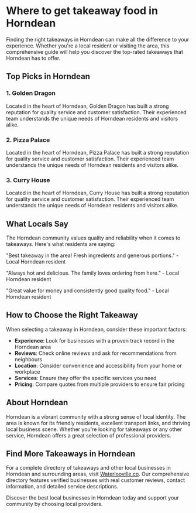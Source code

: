 # Where to get takeaway food in Horndean

Finding the right takeaways in Horndean can make all the difference to your experience. Whether you're a local resident or visiting the area, this comprehensive guide will help you discover the top-rated takeaways that Horndean has to offer.

## Top Picks in Horndean

### 1. Golden Dragon
Located in the heart of Horndean, Golden Dragon has built a strong reputation for quality service and customer satisfaction. Their experienced team understands the unique needs of Horndean residents and visitors alike.

### 2. Pizza Palace
Located in the heart of Horndean, Pizza Palace has built a strong reputation for quality service and customer satisfaction. Their experienced team understands the unique needs of Horndean residents and visitors alike.

### 3. Curry House
Located in the heart of Horndean, Curry House has built a strong reputation for quality service and customer satisfaction. Their experienced team understands the unique needs of Horndean residents and visitors alike.

## What Locals Say

The Horndean community values quality and reliability when it comes to takeaways. Here's what residents are saying:

"Best takeaway in the area! Fresh ingredients and generous portions." - Local Horndean resident

"Always hot and delicious. The family loves ordering from here." - Local Horndean resident

"Great value for money and consistently good quality food." - Local Horndean resident

## How to Choose the Right Takeaway

When selecting a takeaway in Horndean, consider these important factors:

- **Experience**: Look for businesses with a proven track record in the Horndean area
- **Reviews**: Check online reviews and ask for recommendations from neighbours
- **Location**: Consider convenience and accessibility from your home or workplace
- **Services**: Ensure they offer the specific services you need
- **Pricing**: Compare quotes from multiple providers to ensure fair pricing

## About Horndean

Horndean is a vibrant community with a strong sense of local identity. The area is known for its friendly residents, excellent transport links, and thriving local business scene. Whether you're looking for takeaways or any other service, Horndean offers a great selection of professional providers.

## Find More Takeaways in Horndean

For a complete directory of takeaways and other local businesses in Horndean and surrounding areas, visit [Waterlooville.co](https://waterlooville.co). Our comprehensive directory features verified businesses with real customer reviews, contact information, and detailed service descriptions.

Discover the best local businesses in Horndean today and support your community by choosing local providers.

